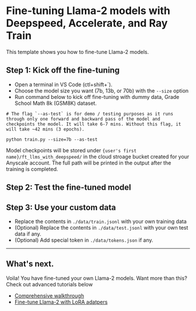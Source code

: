 # Fine-tuning Llama-2 models with Deepspeed, Accelerate, and Ray Train
This template shows you how to fine-tune Llama-2 models. 

## Step 1: Kick off the fine-tuning
- Open a terminal in VS Code (ctl+shift+`). 
- Choose the model size you want (7b, 13b, or 70b) with the `--size` option
- Run command below to kick off fine-tuning with dummy data, Grade School Math 8k (GSM8K) dataset.

```
# The flag `--as-test` is for demo / testing purposes as it runs through only one forward and backward pass of the model and checkpoints the model. It will take 6-7 mins. Without this flag, it will take ~42 mins (3 epochs).

python train.py --size=7b --as-test
```

Model checkpoints will be stored under `{user's first name}/ft_llms_with_deepspeed/` in the cloud stroage bucket created for your Anyscale account. The full path will be printed in the output after the training is completed.


## Step 2: Test the fine-tuned model




## Step 3: Use your custom data
- Replace the contents in `./data/train.jsonl` with your own training data
- (Optional) Replace the contents in `./data/test.jsonl` with your own test data if any.
- (Optional) Add special token in `./data/tokens.json` if any.


------

## What's next.   

Voila! You have fine-tuned your own Llama-2 models. Want more than this? Check out advanced tutorials below 

- [Comprehensive walkthrough](./tutorials/walkthrough.md)
- [Fine-tune Llama-2 with LoRA adatpers](./tutorials/lora.md)